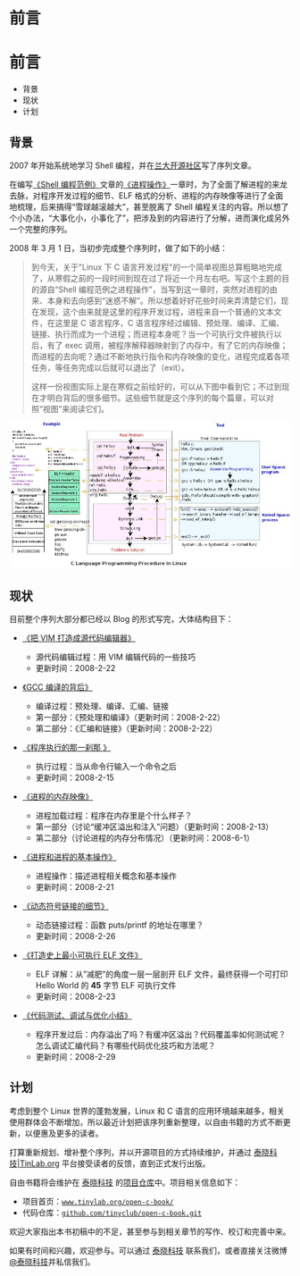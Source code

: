 # 前言

# 前言

*   背景
*   现状
*   计划

## 背景

2007 年开始系统地学习 Shell 编程，并在[兰大开源社区](http://oss.lzu.edu.cn)写了序列文章。

在编写[《Shell 编程范例》](http://tinylab.gitbooks.io/shellbook)文章的[《进程操作》](http://tinylab.gitbooks.io/shellbook/content/zh/chapters/01-chapter7.html)一章时，为了全面了解进程的来龙去脉，对程序开发过程的细节、ELF 格式的分析、进程的内存映像等进行了全面地梳理，后来搞得“雪球越滚越大”，甚至脱离了 Shell 编程关注的内容。所以想了个小办法，“大事化小，小事化了”，把涉及到的内容进行了分解，进而演化成另外一个完整的序列。

2008 年 3 月 1 日，当初步完成整个序列时，做了如下的小结：

> 到今天，关于"Linux 下 C 语言开发过程"的一个简单视图总算粗略地完成了，从寒假之前的一段时间到现在过了将近一个月左右吧。写这个主题的目的源自“Shell 编程范例之进程操作”，当写到这一章时，突然对进程的由来、本身和去向感到“迷惑不解”。所以想着好好花些时间来弄清楚它们，现在发现，这个由来就是这里的程序开发过程，进程来自一个普通的文本文件，在这里是 C 语言程序，C 语言程序经过编辑、预处理、编译、汇编、链接、执行而成为一个进程；而进程本身呢？当一个可执行文件被执行以后，有了 exec 调用，被程序解释器映射到了内存中，有了它的内存映像；而进程的去向呢？通过不断地执行指令和内存映像的变化，进程完成着各项任务，等任务完成以后就可以退出了（exit）。
> 
> 这样一份视图实际上是在寒假之前绘好的，可以从下图中看到它；不过到现在才明白背后的很多细节。这些细节就是这个序列的每个篇章，可以对照“视图”来阅读它们。

![C 语言程序开发过程视图](img/c_dev_procedure.jpg)

## 现状

目前整个序列大部分都已经以 Blog 的形式写完，大体结构目下：

*   [《把 VIM 打造成源代码编辑器》](http://www.tinylab.org/make-vim-source-code-editor/)
    *   源代码编辑过程：用 VIM 编辑代码的一些技巧
    *   更新时间：2008-2-22

*   [《GCC 编译的背后》](http://www.tinylab.org/behind-the-gcc-compiler/)
    *   编译过程：预处理、编译、汇编、链接
    *   第一部分：《预处理和编译》（更新时间：2008-2-22）
    *   第二部分：《汇编和链接》（更新时间：2008-2-22）

*   [《程序执行的那一刹那 》](http://www.tinylab.org/program-execution-the-moment/)
    *   执行过程：当从命令行输入一个命令之后
    *   更新时间：2008-2-15

*   [《进程的内存映像》](http://www.tinylab.org/process-memory-image/)
    *   进程加载过程：程序在内存里是个什么样子？
    *   第一部分（讨论“缓冲区溢出和注入”问题）（更新时间：2008-2-13）
    *   第二部分（讨论进程的内存分布情况）（更新时间：2008-6-1）

*   [《进程和进程的基本操作》](http://www.tinylab.org/process-and-basic-operation/)
    *   进程操作：描述进程相关概念和基本操作
    *   更新时间：2008-2-21

*   [《动态符号链接的细节》](http://www.tinylab.org/details-of-a-dynamic-symlink/)
    *   动态链接过程：函数 puts/printf 的地址在哪里？
    *   更新时间：2008-2-26

*   [《打造史上最小可执行 ELF 文件》](http://www.tinylab.org/as-an-executable-file-to-slim-down/)
    *   ELF 详解：从”减肥”的角度一层一层剖开 ELF 文件，最终获得一个可打印 Hello World 的 **45** 字节 ELF 可执行文件
    *   更新时间：2008-2-23

*   [《代码测试、调试与优化小结》](http://www.tinylab.org/testing-debugging-and-optimization-of-code-summary/)
    *   程序开发过后：内存溢出了吗？有缓冲区溢出？代码覆盖率如何测试呢？怎么调试汇编代码？有哪些代码优化技巧和方法呢？
    *   更新时间：2008-2-29

## 计划

考虑到整个 Linux 世界的蓬勃发展，Linux 和 C 语言的应用环境越来越多，相关使用群体会不断增加，所以最近计划把该序列重新整理，以自由书籍的方式不断更新，以便惠及更多的读者。

打算重新规划、增补整个序列，并以开源项目的方式持续维护，并通过 [泰晓科技|TinLab.org](http://tinylab.org) 平台接受读者的反馈，直到正式发行出版。

自由书籍将会维护在 [泰晓科技](http://tinylab.org) 的[项目仓库](https://github.com/tinyclub/open-c-book)中。项目相关信息如下：

*   项目首页：[`www.tinylab.org/open-c-book/`](http://www.tinylab.org/open-c-book/)
*   代码仓库：[`github.com/tinyclub/open-c-book.git`](https://github.com/tinyclub/open-c-book)

欢迎大家指出本书初稿中的不足，甚至参与到相关章节的写作、校订和完善中来。

如果有时间和兴趣，欢迎参与。可以通过 [泰晓科技](http://www.tinylab.org/about/) 联系我们，或者直接关注微博[@泰晓科技](http://weibo.com/tinylaborg)并私信我们。